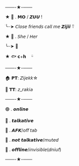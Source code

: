 ───-★-─── 

★ 🍁 . 𝗠𝗢 / 𝙕𝙐𝙐 !  

ׂ╰┈➤ 𝘊𝘭𝘰𝘴𝘦 𝘧𝘳𝘪𝘦𝘯𝘥𝘴 𝘤𝘢𝘭𝘭 𝘮𝘦 𝙕𝙞𝙟𝙞𝙞 ⍢ 

★ 🧸 . 𝘚𝘩𝘦 / 𝘏𝘦𝘳

  ╰┈➤ 🟰

★ 🐟 𝗰+𝗵 ㅤᵕ̈
  
 ───-★-─── 
 
🏠 𝗣𝗧: 𝘡𝘪𝘫𝘦𝘬𝘬☆ 

🎵 𝗧𝗧: 𝘻_𝘳𝘢𝘬𝘪𝘢 

───-★-───

🟢 . 𝙤𝙣𝙡𝙞𝙣𝙚

💬 . 𝙩𝙖𝙡𝙠𝙖𝙩𝙞𝙫𝙚

🌙 . 𝘼𝙁𝙆/𝘰𝘧𝘧 𝘵𝘢𝘣

🔴 . 𝙣𝙤𝙩 𝙩𝙖𝙡𝙠𝙖𝙩𝙞𝙫𝙚/𝘮𝘶𝘵𝘦𝘥

🔘 . 𝙤𝙛𝙛𝙡𝙞𝙣𝙚/𝘪𝘯𝘷𝘪𝘴𝘪𝘣𝘭𝘦(𝘥𝘯𝘪𝘶𝘧)

───-★-───
